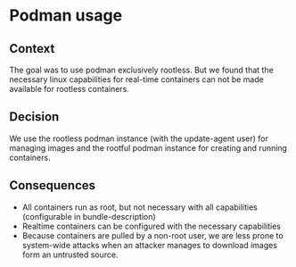 # Podman usage

## Context

The goal was to use podman exclusively rootless. But we found that the necessary linux capabilities for real-time 
containers can not be made available for rootless containers.

## Decision

We use the rootless podman instance (with the update-agent user) for managing images and the rootful podman instance for 
creating and running containers.

## Consequences

* All containers run as root, but not necessary with all capabilities (configurable in bundle-description)
* Realtime containers can be configured with the necessary capabilities
* Because containers are pulled by a non-root user, we are less prone to system-wide attacks when an attacker manages to
  download images form an untrusted source.

